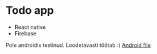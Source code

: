 # Todo app
- React native
- Firebase

Pole androidis testinud. Loodetavasti töötab :)
<a href="./build-android.apk">Android file</a>